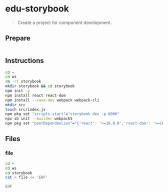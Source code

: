 # edu-storybook

> Create a project for component development.

## Prepare

```bash
```


## Instructions

```bash
cd ~
cd ws
rm -rf storybook
mkdir storybook && cd storybook
npm init -y
npm install react react-dom
npm install --save-dev webpack webpack-cli
mkdir src
touch src/index.js
npm pkg set "scripts.start"="storybook dev -p 6006"
npx sb init --builder webpack5
npm pkg set "peerDependencies"="{'react': '>=16.8.0','react-dom': '>=16.8.0'}"
```


## Files

### file

```bash
cd ~
cd ws
cd storybook
cat > file << 'EOF'

EOF
```
